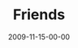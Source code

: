 ---
layout: message
category: message
series: "Typecast"
title: "Friends"
date: 2009-11-15-00-00
message_id: 590
audio: "http://s3.amazonaws.com/crossroads-media/message/audio/Typecast1.mp3"
audio-duration: "30:50"
program: "http://s3.amazonaws.com/crossroads-media/documents/11_14-15_09Program.pdf"
description: "Brian Tome discusses the importance of friendship."
video: "http://s3.amazonaws.com/crossroads-media/message/video/TypeCast1.mp4"
video-duration: "30:50"
video-image: "http://s3.amazonaws.com/crossroads-media/images/TypeCast1-still.jpg"
explicit: false
---